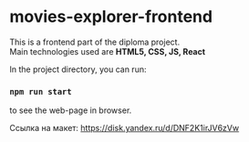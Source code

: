 # movies-explorer-frontend

This is a frontend part of the diploma project.  
Main technologies used are **HTML5, CSS, JS, React** 

In the project directory, you can run:

### `npm run start`
to see the web-page in browser. 

Ссылка на макет: https://disk.yandex.ru/d/DNF2K1irJV6zVw
